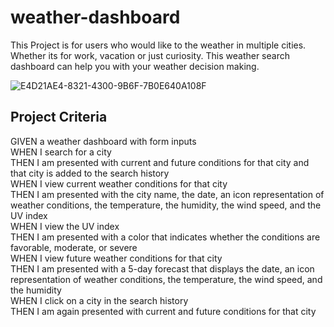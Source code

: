 # weather-dashboard
This Project is for users who would like to the weather in multiple cities.  Whether its for work, vacation or just curiosity.  This weather search dashboard can help you with your weather decision making.

![E4D21AE4-8321-4300-9B6F-7B0E640A108F](https://user-images.githubusercontent.com/92811892/144901224-45874687-ee75-4373-910e-7abc22b1ca4f.jpeg)

## Project Criteria
GIVEN a weather dashboard with form inputs
<br>
WHEN I search for a city
<br>
THEN I am presented with current and future conditions for that city and that city is added to the search history
<br>
WHEN I view current weather conditions for that city
<br>
THEN I am presented with the city name, the date, an icon representation of weather conditions, the temperature, the humidity, the wind speed, and the UV index
<br>
WHEN I view the UV index
<br>
THEN I am presented with a color that indicates whether the conditions are favorable, moderate, or severe
<br>
WHEN I view future weather conditions for that city
<br>
THEN I am presented with a 5-day forecast that displays the date, an icon representation of weather conditions, the temperature, the wind speed, and the humidity
<br>
WHEN I click on a city in the search history
<br>
THEN I am again presented with current and future conditions for that city

